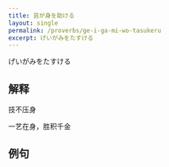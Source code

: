 ```yaml
---
title: 芸が身を助ける
layout: single
permalink: /proverbs/ge-i-ga-mi-wo-tasukeru
excerpt: げいがみをたすける
---
```


げいがみをたすける

## 解释

技不压身

一艺在身，胜积千金

## 例句

